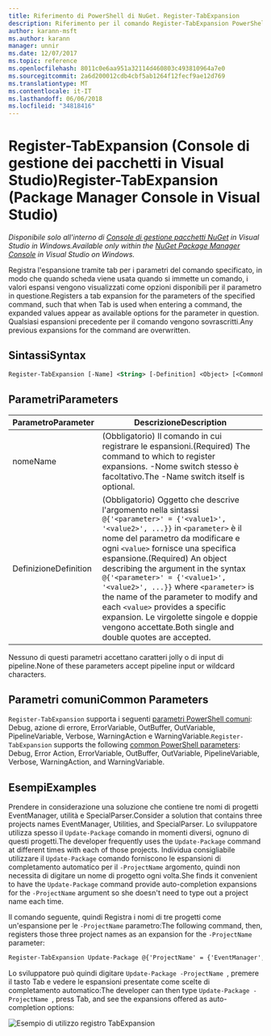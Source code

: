 ```yaml
---
title: Riferimento di PowerShell di NuGet. Register-TabExpansion
description: Riferimento per il comando Register-TabExpansion PowerShell nella Console di gestione pacchetti NuGet in Visual Studio.
author: karann-msft
ms.author: karann
manager: unnir
ms.date: 12/07/2017
ms.topic: reference
ms.openlocfilehash: 8011c0e6aa951a32114d460803c493810964a7e0
ms.sourcegitcommit: 2a6d200012cdb4cbf5ab1264f12fecf9ae12d769
ms.translationtype: MT
ms.contentlocale: it-IT
ms.lasthandoff: 06/06/2018
ms.locfileid: "34818416"
---
```

# <a name="register-tabexpansion-package-manager-console-in-visual-studio"></a><span data-ttu-id="41308-103">Register-TabExpansion (Console di gestione dei pacchetti in Visual Studio)</span><span class="sxs-lookup"><span data-stu-id="41308-103">Register-TabExpansion (Package Manager Console in Visual Studio)</span></span>

<span data-ttu-id="41308-104">*Disponibile solo all'interno di [Console di gestione pacchetti NuGet](package-manager-console.md) in Visual Studio in Windows.*</span><span class="sxs-lookup"><span data-stu-id="41308-104">*Available only within the [NuGet Package Manager Console](package-manager-console.md) in Visual Studio on Windows.*</span></span>

<span data-ttu-id="41308-105">Registra l'espansione tramite tab per i parametri del comando specificato, in modo che quando scheda viene usata quando si immette un comando, i valori espansi vengono visualizzati come opzioni disponibili per il parametro in questione.</span><span class="sxs-lookup"><span data-stu-id="41308-105">Registers a tab expansion for the parameters of the specified command, such that when Tab is used when entering a command, the expanded values appear as available options for the parameter in question.</span></span> <span data-ttu-id="41308-106">Qualsiasi espansioni precedente per il comando vengono sovrascritti.</span><span class="sxs-lookup"><span data-stu-id="41308-106">Any previous expansions for the command are overwritten.</span></span>

## <a name="syntax"></a><span data-ttu-id="41308-107">Sintassi</span><span class="sxs-lookup"><span data-stu-id="41308-107">Syntax</span></span>

```ps
Register-TabExpansion [-Name] <String> [-Definition] <Object> [<CommonParameters>]
```

## <a name="parameters"></a><span data-ttu-id="41308-108">Parametri</span><span class="sxs-lookup"><span data-stu-id="41308-108">Parameters</span></span>

| <span data-ttu-id="41308-109">Parametro</span><span class="sxs-lookup"><span data-stu-id="41308-109">Parameter</span></span> | <span data-ttu-id="41308-110">Descrizione</span><span class="sxs-lookup"><span data-stu-id="41308-110">Description</span></span> |
| --- | --- |
| <span data-ttu-id="41308-111">nome</span><span class="sxs-lookup"><span data-stu-id="41308-111">Name</span></span> | <span data-ttu-id="41308-112">(Obbligatorio) Il comando in cui registrare le espansioni.</span><span class="sxs-lookup"><span data-stu-id="41308-112">(Required) The command to which to register expansions.</span></span> <span data-ttu-id="41308-113">-Nome switch stesso è facoltativo.</span><span class="sxs-lookup"><span data-stu-id="41308-113">The -Name switch itself is optional.</span></span> |
| <span data-ttu-id="41308-114">Definizione</span><span class="sxs-lookup"><span data-stu-id="41308-114">Definition</span></span> | <span data-ttu-id="41308-115">(Obbligatorio) Oggetto che descrive l'argomento nella sintassi `@{'<parameter>' = {'<value1>', '<value2>', ...}}` in `<parameter>` è il nome del parametro da modificare e ogni `<value>` fornisce una specifica espansione.</span><span class="sxs-lookup"><span data-stu-id="41308-115">(Required) An object describing the argument in the syntax `@{'<parameter>' = {'<value1>', '<value2>', ...}}` where `<parameter>` is the name of the parameter to modify and each `<value>` provides a specific expansion.</span></span> <span data-ttu-id="41308-116">Le virgolette singole e doppie vengono accettate.</span><span class="sxs-lookup"><span data-stu-id="41308-116">Both single and double quotes are accepted.</span></span> |

<span data-ttu-id="41308-117">Nessuno di questi parametri accettano caratteri jolly o di input di pipeline.</span><span class="sxs-lookup"><span data-stu-id="41308-117">None of these parameters accept pipeline input or wildcard characters.</span></span>

## <a name="common-parameters"></a><span data-ttu-id="41308-118">Parametri comuni</span><span class="sxs-lookup"><span data-stu-id="41308-118">Common Parameters</span></span>

<span data-ttu-id="41308-119">`Register-TabExpansion` supporta i seguenti [parametri PowerShell comuni](http://go.microsoft.com/fwlink/?LinkID=113216): Debug, azione di errore, ErrorVariable, OutBuffer, OutVariable, PipelineVariable, Verbose, WarningAction e WarningVariable.</span><span class="sxs-lookup"><span data-stu-id="41308-119">`Register-TabExpansion` supports the following [common PowerShell parameters](http://go.microsoft.com/fwlink/?LinkID=113216): Debug, Error Action, ErrorVariable, OutBuffer, OutVariable, PipelineVariable, Verbose, WarningAction, and WarningVariable.</span></span>

## <a name="examples"></a><span data-ttu-id="41308-120">Esempi</span><span class="sxs-lookup"><span data-stu-id="41308-120">Examples</span></span>

<span data-ttu-id="41308-121">Prendere in considerazione una soluzione che contiene tre nomi di progetti EventManager, utilità e SpecialParser.</span><span class="sxs-lookup"><span data-stu-id="41308-121">Consider a solution that contains three projects names EventManager, Utilities, and SpecialParser.</span></span> <span data-ttu-id="41308-122">Lo sviluppatore utilizza spesso il `Update-Package` comando in momenti diversi, ognuno di questi progetti.</span><span class="sxs-lookup"><span data-stu-id="41308-122">The developer frequently uses the `Update-Package` command at different times with each of those projects.</span></span> <span data-ttu-id="41308-123">Individua consigliabile utilizzare il `Update-Package` comando forniscono le espansioni di completamento automatico per il `-ProjectName` argomento, quindi non necessita di digitare un nome di progetto ogni volta.</span><span class="sxs-lookup"><span data-stu-id="41308-123">She finds it convenient to have the `Update-Package` command provide auto-completion expansions for the `-ProjectName` argument so she doesn't need to type out a project name each time.</span></span> 

<span data-ttu-id="41308-124">Il comando seguente, quindi Registra i nomi di tre progetti come un'espansione per le `-ProjectName` parametro:</span><span class="sxs-lookup"><span data-stu-id="41308-124">The following command, then, registers those three project names as an expansion for the `-ProjectName` parameter:</span></span>

```ps
Register-TabExpansion Update-Package @{'ProjectName' = {'EventManager', 'Utilities', 'SpecialParser'}}    
```

<span data-ttu-id="41308-125">Lo sviluppatore può quindi digitare `Update-Package -ProjectName `, premere il tasto Tab e vedere le espansioni presentate come scelte di completamento automatico:</span><span class="sxs-lookup"><span data-stu-id="41308-125">The developer can then type `Update-Package -ProjectName `, press Tab, and see the expansions offered as auto-completion options:</span></span>

![Esempio di utilizzo registro TabExpansion](media/Register-TabExpansion-Example.png)
